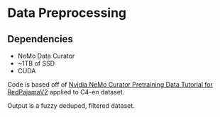 # Data Preprocessing

## Dependencies
- NeMo Data Curator
- ~1TB of SSD
- CUDA 

Code is based off of [Nvidia NeMo Curator Pretraining Data Tutorial for RedPajamaV2](https://github.com/NVIDIA/NeMo-Curator/blob/main/tutorials/pretraining-data-curation/red-pajama-v2-curation-tutorial.ipynb) applied to C4-en dataset.

Output is a fuzzy deduped, filtered dataset.